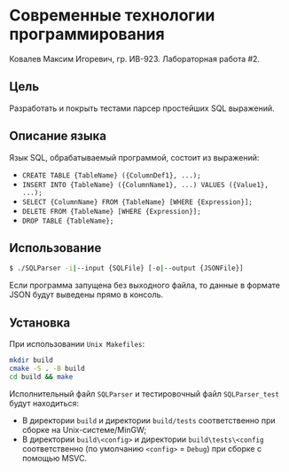 # Современные технологии программирования
Ковалев Максим Игоревич, гр. ИВ-923. Лабораторная работа #2.

## Цель
Разработать и покрыть тестами парсер простейших SQL выражений.

## Описание языка
Язык SQL, обрабатываемый программой, состоит из выражений:
* `CREATE TABLE {TableName} ({ColumnDef1}, ...);`
* `INSERT INTO {TableName} ({ColumnName1}, ...) VALUES ({Value1}, ...);`
* `SELECT {ColumnName} FROM {TableName} [WHERE {Expression}];`
* `DELETE FROM {TableName} [WHERE {Expression}];`
* `DROP TABLE {TableName};`

## Использование
```bash
$ ./SQLParser -i|--input {SQLFile} [-o|--output {JSONFile}]
```
Если программа запущена без выходного файла, то данные в формате JSON будут выведены прямо в консоль.

## Установка
При использовании `Unix Makefiles`:
```bash
mkdir build
cmake -S . -B build
cd build && make
```
Исполнительный файл `SQLParser` и тестировочный файл `SQLParser_test` будут находиться:
 * В директории `build` и директории `build/tests` соответственно при сборке на Unix-системе/MinGW;
 * В директории `build\<config>` и директории `build\tests\<config` соответственно (по умолчанию `<config>` = `Debug`) при сборке с помощью MSVC.